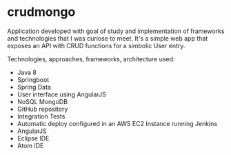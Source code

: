 # crudmongo

Application developed with goal of study and implementation of frameworks and technologies that I was curiose to meet. 
It's a simple web app that exposes an API with CRUD functions for a simbolic User entry.

Technologies, approaches, frameworks, architecture used:
- Java 8
- Springboot
- Spring Data
- User interface using AngularJS
- NoSQL MongoDB
- GitHub repository
- Integration Tests
- Automatic deploy configured in an AWS EC2 Instance running Jenkins
- AngularJS
- Eclipse IDE 
- Atom IDE 

